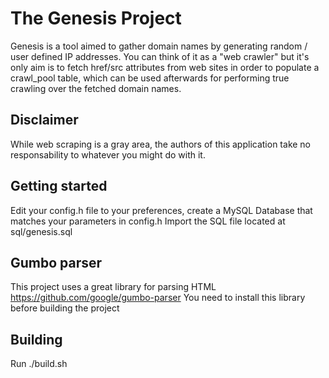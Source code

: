 # The Genesis Project

Genesis is a tool aimed to gather domain names by generating random / user defined IP addresses. You can think of it as a "web crawler" but it's only aim is to fetch href/src attributes from web sites in order to populate a crawl_pool table, which can be used afterwards for performing true crawling over the fetched domain names.

## Disclaimer

While web scraping is a gray area, the authors of this application take no responsability to whatever you might do with it.

## Getting started

Edit your config.h file to your preferences, create a MySQL Database that matches your parameters in config.h
Import the SQL file located at sql/genesis.sql

## Gumbo parser

This project uses a great library for parsing HTML https://github.com/google/gumbo-parser
You need to install this library before building the project

## Building

Run ./build.sh
